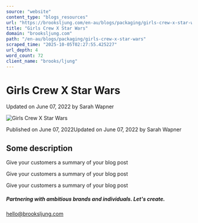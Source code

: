 ```yaml
---
source: "website"
content_type: "blogs_resources"
url: "https://brooksljung.com/en-au/blogs/packaging/girls-crew-x-star-wars"
title: "Girls Crew X Star Wars"
domain: "brooksljung.com"
path: "/en-au/blogs/packaging/girls-crew-x-star-wars"
scraped_time: "2025-10-05T02:27:55.425227"
url_depth: 4
word_count: 72
client_name: "brooks/ljung"
---
```


# Girls Crew X Star Wars

Updated on  June 07, 2022 by  Sarah Wapner

![Girls Crew X Star Wars](//brooksljung.com/cdn/shop/articles/girls_crew_1.png?v=1654634577&width=2200)

Published on  June 07, 2022Updated on  June 07, 2022 by  Sarah Wapner

## Some description

Give your customers a summary of your blog post

Give your customers a summary of your blog post

Give your customers a summary of your blog post

##### Partnering with ambitious brands and individuals. Let's create.

[hello@brooksljung.com](mailto:hello@brooksljung.com "mailto:hello@brooksljung.com")